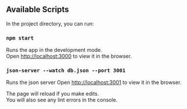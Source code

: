 ## Available Scripts

In the project directory, you can run:

### `npm start`

Runs the app in the development mode.\
Open [http://localhost:3000](http://localhost:3000) to view it in the browser.

### `json-server --watch db.json --port 3001 `

Runs the json server
Open [http://localhost:3001](http://localhost:3001) to view it in the browser.

The page will reload if you make edits.\
You will also see any lint errors in the console.
